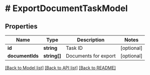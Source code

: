 # # ExportDocumentTaskModel

## Properties

Name | Type | Description | Notes
------------ | ------------- | ------------- | -------------
**id** | **string** | Task ID | [optional]
**documentIds** | **string[]** | Documents for export | [optional]

[[Back to Model list]](../../README.md#models) [[Back to API list]](../../README.md#endpoints) [[Back to README]](../../README.md)
